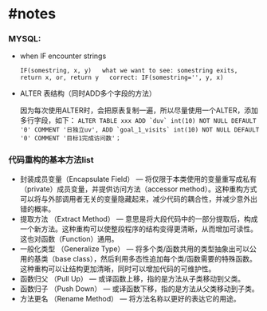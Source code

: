 #notes
==============

### MYSQL:

* when IF encounter strings

    ``IF(somestring, x, y)  
    what we want to see: somestring exits, return x, or, return y  
    correct: IF(somestring='', y, x) ``

* ALTER 表结构（同时ADD多个字段的方法）

    因为每次使用ALTER时，会把原表复制一遍，所以尽量使用一个ALTER，添加多行字段，如下：
    ``ALTER TABLE xxx
      ADD `duv` int(10) NOT NULL DEFAULT '0' COMMENT '日独立uv',
      ADD `goal_1_visits` int(10) NOT NULL DEFAULT '0' COMMENT '目标1完成访问数'；``

### 代码重构的基本方法list

* 封装成员变量（Encapsulate Field） — 将仅限于本类使用的变量重写成私有（private）成员变量，并提供访问方法（accessor method）。这种重构方式可以将与外部调用者无关的变量隐藏起来，减少代码的耦合性，并减少意外出错的概率。
* 提取方法 （Extract Method） — 意思是将大段代码中的一部分提取后，构成一个新方法。这种重构可以使整段程序的结构变得更清晰，从而增加可读性。这也对函数（Function）通用。
* 一般化类型 （Generalize Type） — 将多个类/函数共用的类型抽象出可以公用的基类（base class），然后利用多态性追加每个类/函数需要的特殊函数。这种重构可以让结构更加清晰，同时可以增加代码的可维护性。
* 函数归父 （Pull Up） — 或译函数上移，指的是方法从子类移动到父类。
* 函数归子 （Push Down） — 或译函数下移，指的是方法从父类移动到子类。
* 方法更名 （Rename Method） — 将方法名称以更好的表达它的用途。 